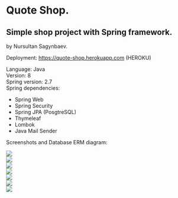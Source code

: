 # Quote Shop.
## Simple shop project with Spring framework.

by Nursultan Sagynbaev.

Deployment: https://quote-shop.herokuapp.com (HEROKU) <br>

Language: Java <br>
Version: 8 <br>
Spring version: 2.7 <br>
Spring dependencies: <br>
- Spring Web
- Spring Security 
- Spring JPA (PosgtreSQL) 
- Thymeleaf 
- Lombok
- Java Mail Sender

Screenshots and Database ERM diagram: <br>

![](https://github.com/Sakubek1337/Spring-Finals/blob/main/screenshots/diagram.PNG) <br>
![](https://github.com/Sakubek1337/Spring-Finals/blob/main/screenshots/screen0.PNG) <br>
![](https://github.com/Sakubek1337/Spring-Finals/blob/main/screenshots/screen00.PNG) <br>
![](https://github.com/Sakubek1337/Spring-Finals/blob/main/screenshots/screen1.PNG) <br>
![](https://github.com/Sakubek1337/Spring-Finals/blob/main/screenshots/screen2.PNG) <br>
![](https://github.com/Sakubek1337/Spring-Finals/blob/main/screenshots/screen3.PNG) <br>
![](https://github.com/Sakubek1337/Spring-Finals/blob/main/screenshots/screen4.PNG) <br>
